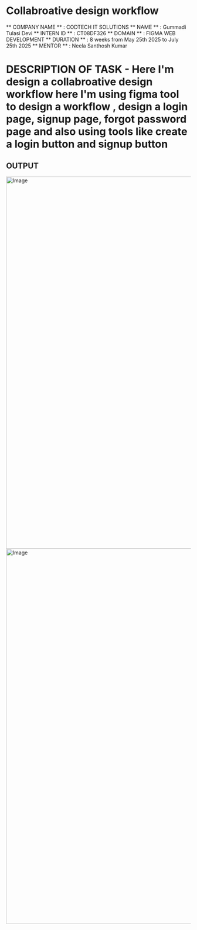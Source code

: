 # Collabroative design workflow
** COMPANY NAME ** : CODTECH IT SOLUTIONS
** NAME ** : Gummadi Tulasi Devi
** INTERN ID ** : CT08DF326
** DOMAIN ** : FIGMA WEB DEVELOPMENT
** DURATION ** : 8 weeks from May 25th 2025 to July 25th 2025
** MENTOR ** : Neela Santhosh Kumar
# DESCRIPTION OF TASK - Here I'm design a collabroative  design workflow here I'm using figma tool to design a workflow , design a login page, signup page, forgot password page and also using tools like create a login button and signup button


## OUTPUT ##
<img width="587" height="1016" alt="Image" src="https://github.com/user-attachments/assets/5c824ebb-e276-40e1-a021-ce3f6534db82" />

<img width="1440" height="1024" alt="Image" src="https://github.com/user-attachments/assets/418c11e2-e61b-4ec9-ad88-249a9d738f90" />
